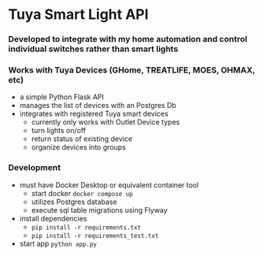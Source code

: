 # Tuya Smart Light API

### Developed to integrate with my home automation and control individual switches rather than smart lights
### Works with Tuya Devices (GHome, TREATLIFE, MOES, OHMAX, etc)

- a simple Python Flask API 
- manages the list of devices with an Postgres Db
- integrates with registered Tuya smart devices
  - currently only works with Outlet Device types
  - turn lights on/off
  - return status of existing device
  - organize devices into groups



### Development
- must have Docker Desktop or equivalent container tool
  - start docker ```docker compose up```
  - utilizes Postgres database
  - execute sql table migrations using Flyway
- install dependencies
  - ```pip install -r requirements.txt```
  - ```pip install -r requirements_test.txt```
- start app ```python app.py```